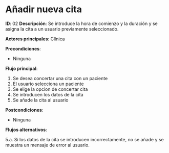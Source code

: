 # Añadir nueva cita

**ID**: 02
**Descripción**: Se introduce la hora de comienzo y la duración y se asigna la cita a un usuario previamente seleccionado.

**Actores principales**: Clínica

**Precondiciones**:
* Ninguna

**Flujo principal**:
1. Se desea concertar una cita con un paciente
2. El usuario selecciona un paciente
3. Se elige la opcion de concertar cita
4. Se introducen los datos de la cita
5. Se añade la cita al usuario

**Postcondiciones**:
* Ninguna

**Flujos alternativos**:

5.a. Si los datos de la cita se introducen incorrectamente, no se añade y se muestra un mensaje de error al usuario.
